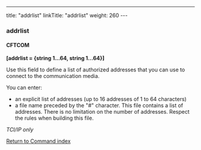 ---
title: "addrlist"
linkTitle: "addrlist"
weight: 260
---<span id="addrlist"></span>

### addrlist

#### CFTCOM

****[addrlist = {string 1...64, string 1...64}]****

Use this field to define a list of authorized addresses that you can
use to connect to the communication media.

You can enter:

* an explicit
    list of addresses (up to 16 addresses of 1 to 64 characters)
* a file name preceded
    by the "#" character. This file contains a list of addresses.
    There is no limitation on the number of addresses. Respect the rules
    when building this file.

*TCI/IP only*

[Return to Command index](../../)
